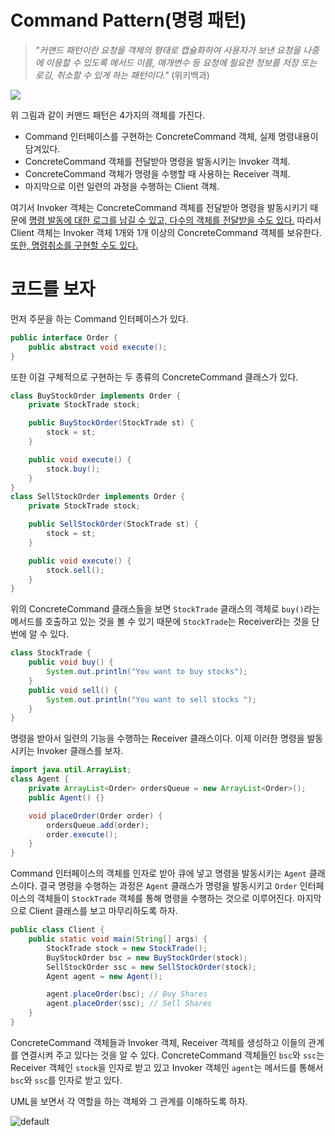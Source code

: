 # Command Pattern(명령 패턴)

> *"커맨드 패턴이란 요청을 객체의 형태로 캡슐화하여 사용자가 보낸 요청을 나중에 이용할 수 있도록 메서드 이름, 매개변수 등 요청에 필요한 정보를 저장 또는 로깅, 취소할 수 있게 하는 패턴이다."*  (위키백과)

<img src="https://upload.wikimedia.org/wikipedia/commons/8/8e/Command_Design_Pattern_Class_Diagram.png">

위 그림과 같이 커맨드 패턴은 4가지의 객체를 가진다.

* Command 인터페이스를 구현하는 ConcreteCommand 객체, 실제 명령내용이 담겨있다.
* ConcreteCommand 객체를 전달받아 명령을 발동시키는 Invoker 객체.
* ConcreteCommand 객체가 명령을 수행할 때 사용하는 Receiver 객체.
* 마지막으로 이런 일련의 과정을 수행하는 Client 객체.

여기서 Invoker 객체는 ConcreteCommand 객체를 전달받아 명령을 발동시키기 때문에 <u>명령 발동에 대한 로그를 남길 수 있고, 다수의 객체를 전달받을 수도 있다.</u> 따라서 Client 객체는 Invoker 객체 1개와 1개 이상의 ConcreteCommand 객체를 보유한다. <u>또한, 명령취소를 구현할 수도 있다.</u>



# 코드를 보자

먼저 주문을 하는 Command 인터페이스가 있다.

```java
public interface Order {
	public abstract void execute();
}
```

또한 이걸 구체적으로 구현하는 두 종류의 ConcreteCommand 클래스가 있다.

```java
class BuyStockOrder implements Order {
	private StockTrade stock;

	public BuyStockOrder(StockTrade st) {
		stock = st;
	}

	public void execute() {
		stock.buy();
	}
}
class SellStockOrder implements Order {
	private StockTrade stock;

	public SellStockOrder(StockTrade st) {
		stock = st;
	}

	public void execute() {
		stock.sell();
	}
}
```

위의 ConcreteCommand 클래스들을 보면 `StockTrade` 클래스의 객체로 `buy()`라는 메서드를 호출하고 있는 것을 볼 수 있기 때문에 `StockTrade`는 Receiver라는 것을 단번에 알 수 있다.

```java
class StockTrade {
	public void buy() {
		System.out.println("You want to buy stocks");
	}
	public void sell() {
		System.out.println("You want to sell stocks ");
	}
}
```

명령을 받아서 일련의 기능을 수행하는 Receiver 클래스이다. 이제 이러한 명령을 발동시키는 Invoker 클래스를 보자.

```java
import java.util.ArrayList;
class Agent {
	private ArrayList<Order> ordersQueue = new ArrayList<Order>();
	public Agent() {}

	void placeOrder(Order order) {
		ordersQueue.add(order);
		order.execute();
	}
}
```

Command 인터페이스의 객체를 인자로 받아 큐에 넣고 명령을 발동시키는 `Agent` 클래스이다. 결국 명령을 수행하는 과정은 `Agent` 클래스가 명령을 발동시키고 `Order` 인터페이스의 객체들이 `StockTrade` 객체를 통해 명령을 수행하는 것으로 이루어진다. 마지막으로 Client 클래스를 보고 마무리하도록 하자.

```java
public class Client {
	public static void main(String[] args) {
		StockTrade stock = new StockTrade();
		BuyStockOrder bsc = new BuyStockOrder(stock);
		SellStockOrder ssc = new SellStockOrder(stock);
		Agent agent = new Agent();

		agent.placeOrder(bsc); // Buy Shares
		agent.placeOrder(ssc); // Sell Shares
	}
}
```

ConcreteCommand 객체들과 Invoker 객체, Receiver 객체를 생성하고 이들의 관계를 연결시켜 주고 있다는 것을 알 수 있다. ConcreteCommand 객체들인 `bsc`와 `ssc`는 Receiver 객체인 `stock`을 인자로 받고 있고 Invoker 객체인 `agent`는 메서드를 통해서 `bsc`와 `ssc`를 인자로 받고 있다.

UML을 보면서 각 역할을 하는 객체와 그 관계를 이해하도록 하자.

![default](https://user-images.githubusercontent.com/35518072/40814045-0d3a64a4-6579-11e8-827a-ee4d9d6aaff3.JPG)